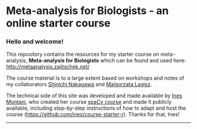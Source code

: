 # Meta-analysis for Biologists - an online starter course

### Hello and welcome! 
This repository contains the resources for my starter course on meta-analysis, 
**Meta-analysis for Biologists** which can be found and used here: 
<http://metaanalysis.zajitschek.net/>

The course material is to a large extent based on workshops and notes of my collaborators [Shinichi Nakagawa](http://www.i-deel.org/) and [Malgorzata Lagisz](http://www.i-deel.org/).

The technical side of this site was developed and made available by <a href='https://ines.io/'>Ines Montani</a>, who created her course [spaCy course](https://course.spacy.io) and made it publicly available, including step-by-step instructions of how to adapt and host the course (https://github.com/ines/course-starter-r). Thanks for that, Ines!


---


